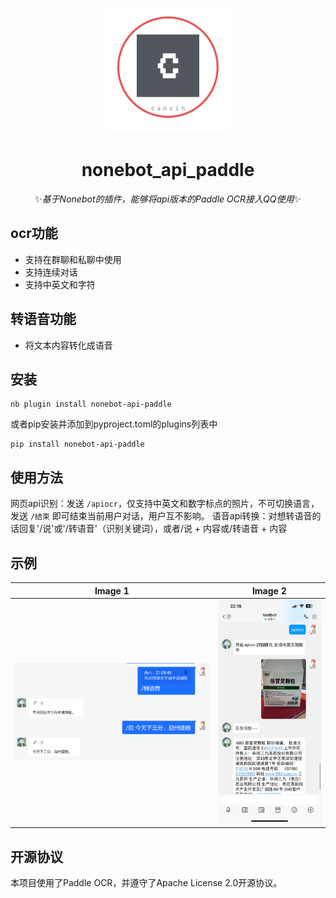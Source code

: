 <p align="center">
<a href="https://github.com/canxin121/nonebot_api_paddleocr"><img src="https://github.com/canxin121/nonebot_paddle_ocr/blob/main/demo/logo_transparent.png" width="200" height="200" alt="nonebot_api_paddle"></a>
</p>
<div align="center">

# nonebot_api_paddle

✨*基于Nonebot的插件，能够将api版本的Paddle OCR接入QQ使用*✨

<div align="left">

## ocr功能
- 支持在群聊和私聊中使用
- 支持连续对话
- 支持中英文和字符  
## 转语音功能
- 将文本内容转化成语音 
## 安装
```
nb plugin install nonebot-api-paddle
```
或者pip安装并添加到pyproject.toml的plugins列表中
```
pip install nonebot-api-paddle
```
## 使用方法

 网页api识别：发送 `/apiocr`，仅支持中英文和数字标点的照片，不可切换语言，发送 `/结束` 即可结束当前用户对话，用户互不影响。
 语音api转换：对想转语音的话回复'/说'或'/转语音'（识别关键词），或者/说 + 内容或/转语音 + 内容

## 示例

| Image 1 | Image 2 |
|:-------:|:-------:|
| ![](https://github.com/canxin121/nonebot_api_paddle/blob/main/demo/demo.png) | ![](https://github.com/canxin121/nonebot_api_paddle/raw/main/demo/demo.jpg) |

## 开源协议

本项目使用了Paddle OCR，并遵守了Apache License 2.0开源协议。
